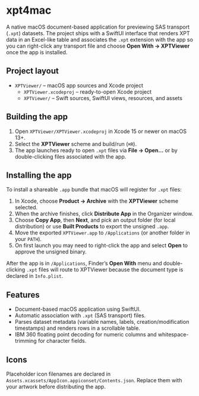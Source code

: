 # xpt4mac

A native macOS document-based application for previewing SAS transport (`.xpt`) datasets. The project ships with a SwiftUI interface that renders XPT data in an Excel-like table and associates the `.xpt` extension with the app so you can right-click any transport file and choose **Open With → XPTViewer** once the app is installed.

## Project layout

- `XPTViewer/` – macOS app sources and Xcode project
  - `XPTViewer.xcodeproj` – ready-to-open Xcode project
  - `XPTViewer/` – Swift sources, SwiftUI views, resources, and assets

## Building the app

1. Open `XPTViewer/XPTViewer.xcodeproj` in Xcode 15 or newer on macOS 13+.
2. Select the **XPTViewer** scheme and build/run (`⌘R`).
3. The app launches ready to open `.xpt` files via **File → Open…** or by double-clicking files associated with the app.

## Installing the app

To install a shareable `.app` bundle that macOS will register for `.xpt` files:

1. In Xcode, choose **Product → Archive** with the **XPTViewer** scheme selected.
2. When the archive finishes, click **Distribute App** in the Organizer window.
3. Choose **Copy App**, then **Next**, and pick an output folder (for local distribution) or use **Built Products** to export the unsigned `.app`.
4. Move the exported `XPTViewer.app` to `/Applications` (or another folder in your `PATH`).
5. On first launch you may need to right-click the app and select **Open** to approve the unsigned binary.

After the app is in `/Applications`, Finder’s **Open With** menu and double-clicking `.xpt` files will route to XPTViewer because the document type is declared in `Info.plist`.

## Features

- Document-based macOS application using SwiftUI.
- Automatic association with `.xpt` (SAS transport) files.
- Parses dataset metadata (variable names, labels, creation/modification timestamps) and renders rows in a scrollable table.
- IBM 360 floating point decoding for numeric columns and whitespace-trimming for character fields.

## Icons

Placeholder icon filenames are declared in `Assets.xcassets/AppIcon.appiconset/Contents.json`. Replace them with your artwork before distributing the app.
